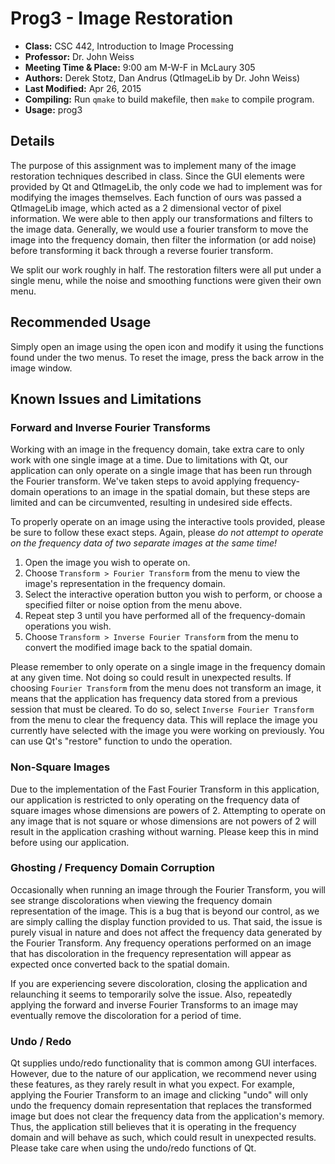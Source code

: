 # Prog3 - Image Restoration

- **Class:** CSC 442, Introduction to Image Processing
- **Professor:** Dr. John Weiss
- **Meeting Time &amp; Place:** 9:00 am M-W-F in McLaury 305
- **Authors:** Derek Stotz, Dan Andrus (QtImageLib by Dr. John Weiss)
- **Last Modified:** Apr 26, 2015
- **Compiling:** Run `qmake` to build makefile, then `make` to compile program.
- **Usage:** prog3

## Details
The purpose of this assignment was to implement many of the image
restoration techniques described in class.  Since the GUI elements
were provided by Qt and QtImageLib, the only code we had to implement
was for modifying the images themselves.  Each function of ours was passed
a QtImageLib image, which acted as a 2 dimensional vector of pixel
information.  We were able to then apply our transformations and filters to
the image data.  Generally, we would use a fourier transform to move the image
into the frequency domain, then filter the information (or add noise) before
transforming it back through a reverse fourier transform.

We split our work roughly in half.  The restoration filters were all put under a single
menu, while the noise and smoothing functions were given their own menu.


## Recommended Usage
Simply open an image using the open icon and modify it using the functions
found under the two menus.  To reset the image, press the back arrow in the
image window.

## Known Issues and Limitations

### Forward and Inverse Fourier Transforms
Working with an image in the frequency domain, take extra care to only work with one single image at a time. Due to limitations with Qt, our application can only operate on a single image that has been run through the Fourier transform. We've taken steps to avoid applying frequency-domain operations to an image in the spatial domain, but these steps are limited and can be circumvented, resulting in undesired side effects.

To properly operate on an image using the interactive tools provided, please be sure to follow these exact steps. Again, please *do not attempt to operate on the frequency data of two separate images at the same time!*

1. Open the image you wish to operate on.
2. Choose `Transform > Fourier Transform` from the menu to view the image's
  representation in the frequency domain.
3. Select the interactive operation button you wish to perform, or choose a 
  specified filter or noise option from the menu above.
4. Repeat step 3 until you have performed all of the frequency-domain
  operations you wish.
5. Choose `Transform > Inverse Fourier Transform` from the menu to convert
  the modified image back to the spatial domain.

Please remember to only operate on a single image in the frequency domain at any given time. Not doing so could result in unexpected results. If choosing `Fourier Transform` from the menu does not transform an image, it means that the application has frequency data stored from a previous session that must be cleared. To do so, select `Inverse Fourier Transform` from the menu to clear the frequency data. This will replace the image you currently have selected with the image you were working on previously. You can use Qt's "restore" function to undo the operation.

### Non-Square Images
Due to the implementation of the Fast Fourier Transform in this application, our application is restricted to only operating on the frequency data of square images whose dimensions are powers of 2. Attempting to operate on any image that is not square or whose dimensions are not powers of 2 will result in the application crashing without warning. Please keep this in mind before using our application.

### Ghosting / Frequency Domain Corruption
Occasionally when running an image through the Fourier Transform, you will see strange discolorations when viewing the frequency domain representation of the image. This is a bug that is beyond our control, as we are simply calling the display function provided to us. That said, the issue is purely visual in nature and does not affect the frequency data generated by the Fourier Transform. Any frequency operations performed on an image that has discoloration in the frequency representation will appear as expected once converted back to the spatial domain.

If you are experiencing severe discoloration, closing the application and relaunching it seems to temporarily solve the issue. Also, repeatedly applying the forward and inverse Fourier Transforms to an image may eventually remove the discoloration for a period of time.

### Undo / Redo
Qt supplies undo/redo functionality that is common among GUI interfaces. However, due to the nature of our application, we recommend never using these features, as they rarely result in what you expect. For example, applying the Fourier Transform to an image and clicking "undo" will only undo the frequency domain representation that replaces the transformed image but does not clear the frequency data from the application's memory. Thus, the application still believes that it is operating in the frequency domain and will behave as such, which could result in unexpected results. Please take care when using the undo/redo functions of Qt.
